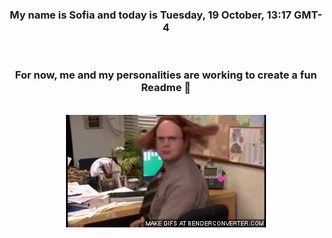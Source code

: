 


<div align="center">
<h3 >My name is Sofia and today is Tuesday, 19 October, 13:17 GMT-4</h3><br>
<h3 >For now, me and my personalities are working to create a fun Readme 👋
</h3><br>
<img src='img/dwight.gif' alt='working...'/>
</div>
